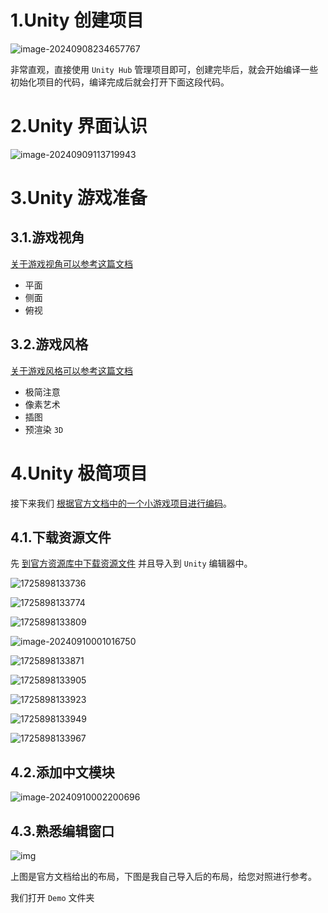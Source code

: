 # 1.Unity 创建项目

![image-20240908234657767](./assets/image-20240908234657767.png)

非常直观，直接使用 `Unity Hub` 管理项目即可，创建完毕后，就会开始编译一些初始化项目的代码，编译完成后就会打开下面这段代码。

# 2.Unity 界面认识

![image-20240909113719943](./assets/image-20240909113719943.png)

# 3.Unity 游戏准备

## 3.1.游戏视角

[关于游戏视角可以参考这篇文档](https://docs.unity.cn/cn/current/Manual/Quickstart2DPerspective.html)

-   平面
-   侧面
-   俯视

## 3.2.游戏风格

[关于游戏风格可以参考这篇文档](https://docs.unity.cn/cn/current/Manual/Quickstart2DArt.html)

-   极简注意
-   像素艺术
-   插图
-   预渲染 `3D`

# 4.Unity 极简项目

接下来我们 [根据官方文档中的一个小游戏项目进行编码](https://learn.unity.com/project/ruby-s-adventure-2d-chu-xue-zhe)。

## 4.1.下载资源文件

先 [到官方资源库中下载资源文件](https://assetstore.unity.com/packages/essentials/tutorial-projects/unity-learn-2d-beginner-adventure-game-complete-project-urp-271239) 并且导入到 `Unity` 编辑器中。

![1725898133736](./assets/1725898133736.jpg)

![1725898133774](./assets/1725898133774.jpg)

![1725898133809](./assets/1725898133809.jpg)

![image-20240910001016750](./assets/image-20240910001016750.png)

![1725898133871](./assets/1725898133871.jpg)

![1725898133905](./assets/1725898133905.jpg)

![1725898133923](./assets/1725898133923.jpg)

![1725898133949](./assets/1725898133949.jpg)

![1725898133967](./assets/1725898133967.jpg)

## 4.2.添加中文模块

![image-20240910002200696](./assets/image-20240910002200696.png)

## 4.3.熟悉编辑窗口

![img](./assets/5538ff24-c8b1-4e29-9b73-06717a837cee_image.png)

上图是官方文档给出的布局，下图是我自己导入后的布局，给您对照进行参考。



我们打开 `Demo` 文件夹